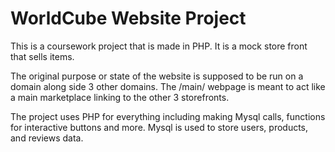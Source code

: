# WorldCube Website Project

This is a coursework project that is made in PHP. It is a mock store front that sells items.

The original purpose or state of the website is supposed to be run on a domain along side 3 other domains. The /main/ webpage is meant to act like a main marketplace linking to the other 3 storefronts.

The project uses PHP for everything including making Mysql calls, functions for interactive buttons and more. Mysql is used to store users, products, and reviews data.
